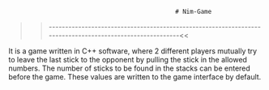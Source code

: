                                                   # Nim-Game
>>---------------------------------------------------------------------------------------------------------<<

It is a game written in C++ software, where 2 different players mutually try to leave the last stick to the opponent by pulling the stick in the allowed numbers.
The number of sticks to be found in the stacks can be entered before the game. These values are written to the game interface by default.
